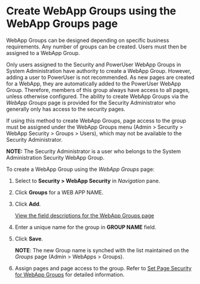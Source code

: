 # Create WebApp Groups using the WebApp Groups page

WebApp Groups can be designed depending on specific business
requirements. Any number of groups can be created. Users must then be
assigned to a WebApp Group.

Only users assigned to the Security and PowerUser WebApp Groups in
System Administration have authority to create a WebApp Group. However,
adding a user to PowerUser is not recommended. As new pages are created
for a WebApp, they are automatically added to the PowerUser WebApp
Group. Therefore, members of this group always have access to all pages,
unless otherwise configured. The ability to create WebApp Groups via the
*WebApp Groups* page is provided for the Security Administrator who
generally only has access to the security pages.

If using this method to create WebApp Groups, page access to the group
must be assigned under the WebApp Groups menu (Admin \> Security \>
WebApp Security \> Groups \> Users), which may not be available to the
Security Administrator.<span> </span>

<span style="font-weight: bold;">NOTE:</span> The Security Administrator
is a user who belongs to the System Administration Security WebApp
Group.

To create a WebApp Group using the *WebApp Groups* page:

1.  Select to **Security \> WebApp Security** in *Navigation* pane.

2.  Click **Groups** for a WEB APP NAME.

3.  Click **Add**.
    
    [View the field descriptions for the WebApp Groups
    page](../Page_Desc/WebApp_Groups_H.htm)

4.  Enter a unique name for the group in **GROUP NAME** field.

5.  Click **Save**.
    
    **NOTE**: The new Group name is synched with the list maintained on
    the *Groups* page (Admin \> WebApps \> Groups).

6.  Assign pages and page access to the group. Refer to [Set Page
    Security for WebApp
    Groups](Set%20Page%20Security%20for%20WebApp_Groups.htm) for
    detailed information.
